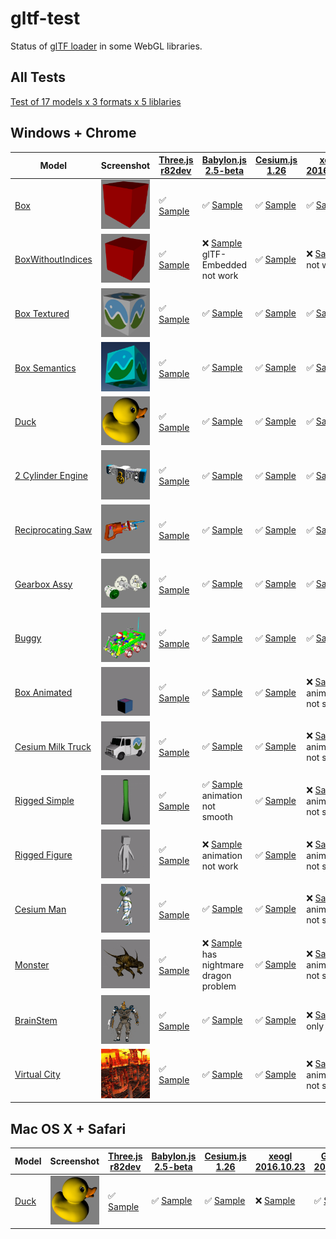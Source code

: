 # gltf-test

Status of [glTF loader](https://github.com/KhronosGroup/glTF#webgl-engines) in some WebGL libraries.

## All Tests

[Test of 17 models x 3 formats x 5 liblaries]( https://cx20.github.io/gltf-test/ )

## Windows + Chrome

| Model                                              | Screenshot                                                   |[Three.js r82dev](https://github.com/mrdoob/three.js/tree/dev/examples/js/loaders/GLTFLoader.js)                           |[Babylon.js 2.5-beta](https://github.com/BabylonJS/Babylon.js/tree/master/loaders/glTF)                                                           |[Cesium.js 1.26](https://github.com/AnalyticalGraphicsInc/cesium/)                                               |[xeogl 2016.10.23](https://github.com/xeolabs/xeogl/tree/master/src/importing/gltf)                                            |[GLBoost 2016.10.24](https://github.com/emadurandal/GLBoost/blob/master/src/js/middle_level/loader/GLTFLoader.js)                  |
|----------------------------------------------------|--------------------------------------------------------------|---------------------------------------------------------------------------------------------------------------------------|--------------------------------------------------------------------------------------------------------------------------------------------------|-----------------------------------------------------------------------------------------------------------------|-------------------------------------------------------------------------------------------------------------------------------|-----------------------------------------------------------------------------------------------------------------------------------|
|[Box](sampleModels/Box)                             |![](sampleModels/Box/screenshot/screenshot.png)               |:white_check_mark: [Sample](https://cx20.github.io/gltf-test/examples/threejs/index.html?model=Box&scale=1)                |:white_check_mark: [Sample](https://cx20.github.io/gltf-test/examples/babylonjs/index.html?model=Box&scale=1)                                     |:white_check_mark: [Sample](https://cx20.github.io/gltf-test/examples/cesium/index.html?model=Box)               |:white_check_mark: [Sample](https://cx20.github.io/gltf-test/examples/xeogl/index.html?model=Box&scale=1)                      |:white_check_mark: [Sample](https://cx20.github.io/gltf-test/examples/glboost/index.html?model=Box&scale=1)                        |
|[BoxWithoutIndices](sampleModels/BoxWithoutIndices) |![](sampleModels/BoxWithoutIndices/screenshot/screenshot.png) |:white_check_mark: [Sample](https://cx20.github.io/gltf-test/examples/threejs/index.html?model=BoxWithoutIndices&scale=1)  |:x: [Sample](https://cx20.github.io/gltf-test/examples/babylonjs/index.html?model=BoxWithoutIndices&scale=1) glTF-Embedded not work               |:white_check_mark: [Sample](https://cx20.github.io/gltf-test/examples/cesium/index.html?model=BoxWithoutIndices) |:x: [Sample](https://cx20.github.io/gltf-test/examples/xeogl/index.html?model=BoxWithoutIndices&scale=1) not work              |:x: [Sample](https://cx20.github.io/gltf-test/examples/glboost/index.html?model=BoxWithoutIndices&scale=1) not work                |
|[Box Textured](sampleModels/BoxTextured)            |![](sampleModels/BoxTextured/screenshot/screenshot.png)       |:white_check_mark: [Sample](https://cx20.github.io/gltf-test/examples/threejs/index.html?model=BoxTextured&scale=1)        |:white_check_mark: [Sample](https://cx20.github.io/gltf-test/examples/babylonjs/index.html?model=BoxTextured&scale=1)                             |:white_check_mark: [Sample](https://cx20.github.io/gltf-test/examples/cesium/index.html?model=BoxTextured)       |:white_check_mark: [Sample](https://cx20.github.io/gltf-test/examples/xeogl/index.html?model=BoxTextured&scale=1)              |:x: [Sample](https://cx20.github.io/gltf-test/examples/glboost/index.html?model=BoxTextured&scale=1) has texture problem           |
|[Box Semantics](sampleModels/BoxSemantics)          |![](sampleModels/BoxSemantics/screenshot/screenshot.png)      |:white_check_mark: [Sample](https://cx20.github.io/gltf-test/examples/threejs/index.html?model=BoxSemantics&scale=1)       |:white_check_mark: [Sample](https://cx20.github.io/gltf-test/examples/babylonjs/index.html?model=BoxSemantics&scale=1)                            |:white_check_mark: [Sample](https://cx20.github.io/gltf-test/examples/cesium/index.html?model=BoxSemantics)      |:white_check_mark: [Sample](https://cx20.github.io/gltf-test/examples/xeogl/index.html?model=BoxSemantics&scale=1)             |:x: [Sample](https://cx20.github.io/gltf-test/examples/glboost/index.html?model=BoxSemantics&scale=1) has texture problem          |
|[Duck](sampleModels/Duck)                           |![](sampleModels/Duck/screenshot/screenshot.png)              |:white_check_mark: [Sample](https://cx20.github.io/gltf-test/examples/threejs/index.html?model=Duck&scale=1)               |:white_check_mark: [Sample](https://cx20.github.io/gltf-test/examples/babylonjs/index.html?model=Duck&scale=1)                                    |:white_check_mark: [Sample](https://cx20.github.io/gltf-test/examples/cesium/index.html?model=Duck)              |:white_check_mark: [Sample](https://cx20.github.io/gltf-test/examples/xeogl/index.html?model=Duck&scale=1)                     |:white_check_mark: [Sample](https://cx20.github.io/gltf-test/examples/glboost/index.html?model=Duck&scale=1)                       |
|[2 Cylinder Engine](sampleModels/2CylinderEngine)   |![](sampleModels/2CylinderEngine/screenshot/screenshot.png)   |:white_check_mark: [Sample](https://cx20.github.io/gltf-test/examples/threejs/index.html?model=2CylinderEngine&scale=0.005)|:white_check_mark: [Sample](https://cx20.github.io/gltf-test/examples/babylonjs/index.html?model=2CylinderEngine&scale=0.005)                     |:white_check_mark: [Sample](https://cx20.github.io/gltf-test/examples/cesium/index.html?model=2CylinderEngine)   |:white_check_mark: [Sample](https://cx20.github.io/gltf-test/examples/xeogl/index.html?model=2CylinderEngine&scale=0.005)      |:white_check_mark: [Sample](https://cx20.github.io/gltf-test/examples/glboost/index.html?model=2CylinderEngine&scale=0.005)        |
|[Reciprocating Saw](sampleModels/ReciprocatingSaw)  |![](sampleModels/ReciprocatingSaw/screenshot/screenshot.png)  |:white_check_mark: [Sample](https://cx20.github.io/gltf-test/examples/threejs/index.html?model=ReciprocatingSaw&scale=0.01)|:white_check_mark: [Sample](https://cx20.github.io/gltf-test/examples/babylonjs/index.html?model=ReciprocatingSaw&scale=0.01)                     |:white_check_mark: [Sample](https://cx20.github.io/gltf-test/examples/cesium/index.html?model=ReciprocatingSaw)  |:white_check_mark: [Sample](https://cx20.github.io/gltf-test/examples/xeogl/index.html?model=ReciprocatingSaw&scale=0.01)      |:white_check_mark: [Sample](https://cx20.github.io/gltf-test/examples/glboost/index.html?model=ReciprocatingSaw&scale=0.01)        |
|[Gearbox Assy](sampleModels/GearboxAssy)            |![](sampleModels/GearboxAssy/screenshot/screenshot.png)       |:white_check_mark: [Sample](https://cx20.github.io/gltf-test/examples/threejs/index.html?model=GearboxAssy&scale=1)        |:white_check_mark: [Sample](https://cx20.github.io/gltf-test/examples/babylonjs/index.html?model=GearboxAssy&scale=1)                             |:white_check_mark: [Sample](https://cx20.github.io/gltf-test/examples/cesium/index.html?model=GearboxAssy)       |:white_check_mark: [Sample](https://cx20.github.io/gltf-test/examples/xeogl/index.html?model=GearboxAssy&scale=1)              |:white_check_mark: [Sample](https://cx20.github.io/gltf-test/examples/glboost/index.html?model=GearboxAssy&scale=1)                |
|[Buggy](sampleModels/Buggy)                         |![](sampleModels/Buggy/screenshot/screenshot.png)             |:white_check_mark: [Sample](https://cx20.github.io/gltf-test/examples/threejs/index.html?model=Buggy&scale=0.02)           |:white_check_mark: [Sample](https://cx20.github.io/gltf-test/examples/babylonjs/index.html?model=Buggy&scale=0.02)                                |:white_check_mark: [Sample](https://cx20.github.io/gltf-test/examples/cesium/index.html?model=Buggy)             |:white_check_mark: [Sample](https://cx20.github.io/gltf-test/examples/xeogl/index.html?model=Buggy&scale=0.02)                 |:white_check_mark: [Sample](https://cx20.github.io/gltf-test/examples/glboost/index.html?model=Buggy&scale=0.02)                   |
|[Box Animated](sampleModels/BoxAnimated)            |![](sampleModels/BoxAnimated/screenshot/screenshot.gif)       |:white_check_mark: [Sample](https://cx20.github.io/gltf-test/examples/threejs/index.html?model=BoxAnimated&scale=1)        |:white_check_mark: [Sample](https://cx20.github.io/gltf-test/examples/babylonjs/index.html?model=BoxAnimated&scale=1)                             |:white_check_mark: [Sample](https://cx20.github.io/gltf-test/examples/cesium/index.html?model=BoxAnimated)       |:x: [Sample](https://cx20.github.io/gltf-test/examples/xeogl/index.html?model=BoxAnimated&scale=1) animation not support       |:white_check_mark: [Sample](https://cx20.github.io/gltf-test/examples/glboost/index.html?model=BoxAnimated&scale=1)                |
|[Cesium Milk Truck](sampleModels/CesiumMilkTruck)   |![](sampleModels/CesiumMilkTruck/screenshot/screenshot.gif)   |:white_check_mark: [Sample](https://cx20.github.io/gltf-test/examples/threejs/index.html?model=CesiumMilkTruck&scale=0.5)  |:white_check_mark: [Sample](https://cx20.github.io/gltf-test/examples/babylonjs/index.html?model=CesiumMilkTruck&scale=0.5)                       |:white_check_mark: [Sample](https://cx20.github.io/gltf-test/examples/cesium/index.html?model=CesiumMilkTruck)   |:x: [Sample](https://cx20.github.io/gltf-test/examples/xeogl/index.html?model=CesiumMilkTruck&scale=0.5) animation not support |:white_check_mark: [Sample](https://cx20.github.io/gltf-test/examples/glboost/index.html?model=CesiumMilkTruck&scale=0.5)          |
|[Rigged Simple](sampleModels/RiggedSimple)          |![](sampleModels/RiggedSimple/screenshot/screenshot.gif)      |:white_check_mark: [Sample](https://cx20.github.io/gltf-test/examples/threejs/index.html?model=RiggedSimple&scale=0.2)     |:white_check_mark: [Sample](https://cx20.github.io/gltf-test/examples/babylonjs/index.html?model=RiggedSimple&scale=1) animation not smooth       |:white_check_mark: [Sample](https://cx20.github.io/gltf-test/examples/cesium/index.html?model=RiggedSimple)      |:x: [Sample](https://cx20.github.io/gltf-test/examples/xeogl/index.html?model=RiggedSimple&scale=0.2) animation not support    |:white_check_mark: [Sample](https://cx20.github.io/gltf-test/examples/glboost/index.html?model=RiggedSimple&scale=0.2)             |
|[Rigged Figure](sampleModels/RiggedFigure)          |![](sampleModels/RiggedFigure/screenshot/screenshot.gif)      |:white_check_mark: [Sample](https://cx20.github.io/gltf-test/examples/threejs/index.html?model=RiggedFigure&scale=1)       |:x: [Sample](https://cx20.github.io/gltf-test/examples/babylonjs/index.html?model=RiggedFigure&scale=1) animation not work                        |:white_check_mark: [Sample](https://cx20.github.io/gltf-test/examples/cesium/index.html?model=RiggedFigure)      |:x: [Sample](https://cx20.github.io/gltf-test/examples/xeogl/index.html?model=RiggedFigure&scale=1) animation not support      |:white_check_mark: [Sample](https://cx20.github.io/gltf-test/examples/glboost/index.html?model=RiggedFigure&scale=1)               |
|[Cesium Man](sampleModels/CesiumMan)                |![](sampleModels/CesiumMan/screenshot/screenshot.gif)         |:white_check_mark: [Sample](https://cx20.github.io/gltf-test/examples/threejs/index.html?model=CesiumMan&scale=1)          |:white_check_mark: [Sample](https://cx20.github.io/gltf-test/examples/babylonjs/index.html?model=CesiumMan&scale=1)                               |:white_check_mark: [Sample](https://cx20.github.io/gltf-test/examples/cesium/index.html?model=CesiumMan)         |:x: [Sample](https://cx20.github.io/gltf-test/examples/xeogl/index.html?model=CesiumMan&scale=1) animation not support         |:white_check_mark: [Sample](https://cx20.github.io/gltf-test/examples/glboost/index.html?model=CesiumMan&scale=1)                  |
|[Monster](sampleModels/Monster)                     |![](sampleModels/Monster/screenshot/screenshot.gif)           |:white_check_mark: [Sample](https://cx20.github.io/gltf-test/examples/threejs/index.html?model=Monster&scale=0.05)         |:x: [Sample](https://cx20.github.io/gltf-test/examples/babylonjs/index.html?model=Monster&scale=1) has nightmare dragon problem                   |:white_check_mark: [Sample](https://cx20.github.io/gltf-test/examples/cesium/index.html?model=Monster)           |:x: [Sample](https://cx20.github.io/gltf-test/examples/xeogl/index.html?model=Monster&scale=0.05) animation not support        |:white_check_mark: [Sample](https://cx20.github.io/gltf-test/examples/glboost/index.html?model=Monster&scale=0.05)                 |
|[BrainStem](sampleModels/BrainStem)                 |![](sampleModels/BrainStem/screenshot/screenshot.gif)         |:white_check_mark: [Sample](https://cx20.github.io/gltf-test/examples/threejs/index.html?model=BrainStem&scale=1)          |:white_check_mark: [Sample](https://cx20.github.io/gltf-test/examples/babylonjs/index.html?model=BrainStem&scale=1)                               |:white_check_mark: [Sample](https://cx20.github.io/gltf-test/examples/cesium/index.html?model=BrainStem)         |:x: [Sample](https://cx20.github.io/gltf-test/examples/xeogl/index.html?model=BrainStem&scale=1) only partial                  |:white_check_mark: [Sample](https://cx20.github.io/gltf-test/examples/glboost/index.html?model=BrainStem&scale=1) long time to load|
|[Virtual City](sampleModels/VC)                     |![](sampleModels/VC/screenshot/screenshot.gif)                |:white_check_mark: [Sample](https://cx20.github.io/gltf-test/examples/threejs/index.html?model=VC&scale=0.2)               |:white_check_mark: [Sample](https://cx20.github.io/gltf-test/examples/babylonjs/index.html?model=VC&scale=0.2)                                    |:white_check_mark: [Sample](https://cx20.github.io/gltf-test/examples/cesium/index.html?model=VC)                |:x: [Sample](https://cx20.github.io/gltf-test/examples/xeogl/index.html?model=VC&scale=0.2) animation not support              |:white_check_mark: [Sample](https://cx20.github.io/gltf-test/examples/glboost/index.html?model=VC&scale=0.2)                       |

## Mac OS X + Safari

| Model                                              | Screenshot                                                   |[Three.js r82dev](https://github.com/mrdoob/three.js/tree/dev/examples/js/loaders/GLTFLoader.js)                           |[Babylon.js 2.5-beta](https://github.com/BabylonJS/Babylon.js/tree/master/loaders/glTF)                                                           |[Cesium.js 1.26](https://github.com/AnalyticalGraphicsInc/cesium/)                                               |[xeogl 2016.10.23](https://github.com/xeolabs/xeogl/tree/master/src/importing/gltf)                                            |[GLBoost 2016.10.24](https://github.com/emadurandal/GLBoost/blob/master/src/js/middle_level/loader/GLTFLoader.js)                  |
|----------------------------------------------------|--------------------------------------------------------------|---------------------------------------------------------------------------------------------------------------------------|--------------------------------------------------------------------------------------------------------------------------------------------------|-----------------------------------------------------------------------------------------------------------------|-------------------------------------------------------------------------------------------------------------------------------|-----------------------------------------------------------------------------------------------------------------------------------|
|[Duck](sampleModels/Duck)                           |![](sampleModels/Duck/screenshot/screenshot.png)              |:white_check_mark: [Sample](https://cx20.github.io/gltf-test/examples/threejs/index.html?model=Duck&scale=1)               |:white_check_mark: [Sample](https://cx20.github.io/gltf-test/examples/babylonjs/index.html?model=Duck&scale=1)                                    |:white_check_mark: [Sample](https://cx20.github.io/gltf-test/examples/cesium/index.html?model=Duck)              |:x: [Sample](https://cx20.github.io/gltf-test/examples/xeogl/index.html?model=Duck&scale=1)                                    |:white_check_mark: [Sample](https://cx20.github.io/gltf-test/examples/glboost/index.html?model=Duck&scale=1)                       |
